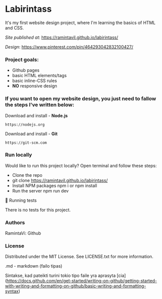 # Labirintass

It's my first website design project, where I'm learning the basics of HTML and CSS.

_Site published at_: https://ramintavil.github.io/labirintass/

_Design_: https://www.pinterest.com/pin/464293042832100427/

### Project goals:

* Github pages
* basic HTML elements/tags
* basic inline-CSS rules
* **NO** responsive design

### If you want to open my website design, you just need to fallow the steps I've written below:

 Download and install - __Node.js__ 
```
https://nodejs.org
```
Download and install - __Git__ 
```
https://git-scm.com
```
### Run locally

Would like to run this project locally? Open terminal and follow these steps:

+ Clone the repo
+ git clone https://ramintavil.github.io/labirintass/
+ Install NPM packages
npm i
or
npm install
+ Run the server
npm run dev


🧪 Running tests

There is no tests for this project.

### Authors

RamintaVi: Github


### License

Distributed under the MIT License. See LICENSE.txt for more information.





.md - markdown (failo tipas)

Sintakse, kad pateikti turini tokio tipo faile yra aprasyta [cia] (https://docs.github.com/en/get-started/writing-on-github/getting-started-with-writing-and-formatting-on-github/basic-writing-and-formatting-syntax)















